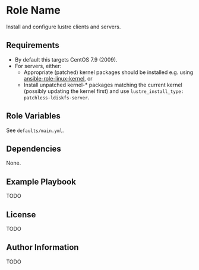 Role Name
=========

Install and configure lustre clients and servers.

Requirements
------------

- By default this targets CentOS 7.9 (2009).
- For servers, either:
  - Appropriate (patched) kernel packages should be installed e.g. using [ansible-role-linux-kernel](https://github.com/mjrasobarnett/ansible-role-linux-kernel), or
  - Install unpatched kernel-* packages matching the current kernel (possibly updating the kernel first) and use `lustre_install_type: patchless-ldiskfs-server`.

Role Variables
--------------

See `defaults/main.yml`.

Dependencies
------------

None.

Example Playbook
----------------

TODO

License
-------

TODO

Author Information
------------------

TODO
